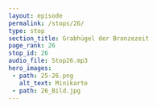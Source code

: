 ```yaml
---
layout: episode
permalink: /stops/26/
type: stop
section_title: Grabhügel der Bronzezeit
page_rank: 26
stop_id: 26
audio_file: Stop26.mp3
hero_images:
 - path: 25-26.png
   alt_text: Minikarte
 - path: 26_Bild.jpg
---
```

